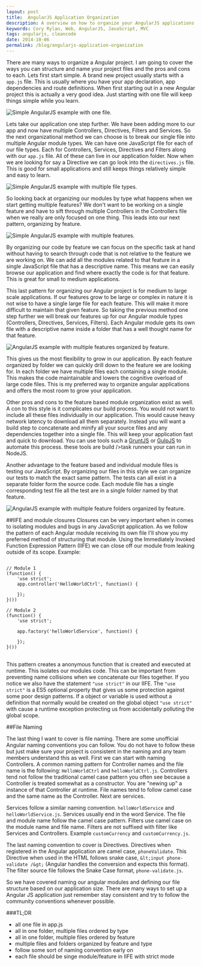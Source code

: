 ```yaml
---
layout: post
title:  AngularJS Application Organization
description: A overview on how to organize your AngularJS applications.
keywords: Cory Rylan, Web, AngularJS, JavaScript, MVC
tags: angularjs, cleancode
date: 2014-10-06
permalink: /blog/angularjs-application-organization
---
```


There are many ways to organize a Angular project. I am going to cover the ways you can structure and name your project files
and the pros and cons to each. Lets first start simple. A brand new project usually starts with a `app.js` file.
This is usually where you have your app declaration, app dependencies and route definitions. When first starting out in a new Angular project this is
actually a very good idea. Just starting with one file will keep things simple while you learn.

<img src="/assets/images/posts/angularjs-application-organization/pic1.jpg" alt="Simple AngularJS example with one file." class="col-5--max full-width float-center" />

Lets take our application one step further. We have been adding more to our app and now have multiple Controllers,
Directives, Filters and Services. So the next organizational method we can choose is to break our single file into
multiple Angular module types. We can have one JavaScript file for each of our file types. Each for Controllers,
Services, Directives and Filters along with our `app.js` file. All of these can live in our application
folder. Now when we are looking for say a Directive we can go look into the `directives.js` file. This
is good for small applications and still keeps things relatively simple and easy to learn.

<img src="/assets/images/posts/angularjs-application-organization/pic2.jpg" alt="Simple AngularJS example with multiple file types." class="col-5--max full-width float-center" />

So looking back at organizing our modules by type what happens when we start getting multiple features? We don't want
to be working on a single feature and have to sift through multiple Controllers in the Controllers file when we really
are only focused on one thing. This leads into our next pattern, organizing by feature.

<img src="/assets/images/posts/angularjs-application-organization/pic3.jpg" alt="Simple AngularJS example with multiple features." class="col-5--max full-width float-center" />

By organizing our code by feature
we can focus on the specific task at hand without having to search through code that is not relative to the feature we are
working on. We can add all the modules related to that feature in a single JavaScript file that has a descriptive name.
This means we can easily browse our application and find where exactly the code is for that feature. This is great for
small to medium applications.

This last pattern for organizing our Angular project is for medium to large scale applications. If our features grow to
be large or complex in nature it is not wise to have a single large file for each feature. This will make it more difficult
to maintain that given feature. So taking the previous method one step further we will break our features up for our Angular
module types (Controllers, Directives, Services, Filters). Each Angular module gets its own file with a descriptive name inside
a folder that has a well thought name for that feature.

<img src="/assets/images/posts/angularjs-application-organization/pic4.jpg" alt="AngularJS example with multiple features organized by feature." class="col-5--max full-width float-center" />

This gives us the most flexibility to grow in our application. By each
feature organized by folder we can quickly drill down to the feature we are looking for. In each folder we have multiple files
each containing a single module. This makes the code maintainable and lowers the cognitive overload of large code files. This
is my preferred way to organize angular applications and offers the most room to grow your application.

Other pros and cons to the feature based module organization exist as well. A con to this style is it complicates our
build process. You would not want to include all these files individually in our application. This would cause heavy network
latency to download all them separately. Instead you will want a build step to concatenate and minify all your source files
and any dependencies together into a single file. This will keep your application fast and quick to download. You can use tools
such a <a href="http://gruntjs.com/" target="_blank">GruntJS</a> or <a href="http://gulpjs.com/" target="_blank">GulpJS</a> to automate this process. these tools are build />task runners your can run in NodeJS.

Another advantage to the feature based and individual module files is testing our JavaScript. By organizing our files in this
style we can organize our tests to match the exact same pattern. The tests can all exist in a separate folder
form the source code. Each module file has a single corresponding test file all the test are in a single folder named by that feature.

<img src="/assets/images/posts/angularjs-application-organization/pic5.jpg" alt="AngularJS example with multiple feature folders organized by feature." class="col-5--max full-width float-center" />

##IIFE and module closures
Closures can be very important when in comes to isolating modules and
bugs in any JavaScript application. As we follow the pattern of each Angular module receiving its own file I'll show you my preferred
method of structuring that module. Using the Immediately Invoked Function Expression Pattern (IIFE) we can close off our module from
leaking outside of its scope. Example:

<pre class="language-javascript">
<code>
// Module 1
(function() {
    'use strict';
    app.controller('HelloWorldCtrl', function() {
        
    });
}())
 
// Module 2
(function() {
    'use strict';
    
    app.factory('helloWorldService', function() {
        
    });
}())
</code>
</pre>

This pattern creates a anonymous function that is created and executed at runtime. This isolates our modules code. This can be important
from preventing name collisions when we concatenate our files together. If you notice we also have the statement `"use strict"`
in our IIFE. The `"use strict"` is a ES5 optional property that gives us some protection against some poor design patterns.
If a object or variable is used without a definition that normally would be created on the global object `"use strict"` with
cause a runtime exception protecting us from accidentally polluting the global scope.

##File Naming

The last thing I want to cover is file naming. There are some unofficial Angular naming conventions you can follow. You do not have to
follow these but just make sure your project is consistent in the naming and any team members understand this as well. First we can start
with naming Controllers. A common naming pattern for Controller names and the file name is the following:
`HelloWorldCtrl` and `helloWorldCtrl.js`. Controllers tend not follow the traditional camel case pattern you often
see because a Controller is treated somewhat as a constructor. You are "newing up" a instance of that Controller at runtime. File names
tend to follow camel case and the same name as the Controller. Next are services.

Services follow a similar naming convention. `helloWorldService` and `helloWorldService.js`. Services usually end in
the word Service. The file and module name follow the camel case pattern. Filters use camel case on the module name and file name. Filters
are not suffixed with filter like Services and Controllers. Example
`customCurrency` and `customCurrency.js`.

The last naming convention to cover is Directives. Directives when registered in the Angular application are camel case,
`phoneValidate`. This Directive when used in the HTML follows snake case, `&lt;input phone-validate /&gt;`
(Angular handles the conversion and expects this format). The filter source file follows the Snake Case format,
`phone-validate.js`.

So we have covered naming our angular modules and defining our file structure based on our application size. There are many ways
to set up a Angular JS application just remember stay consistent and try to follow the community conventions whenever possible.

###TL;DR

- all one file in app.js
- all in one folder, multiple files ordered by type
- all in one folder, multiple files ordered by feature
- multiple files and folders organized by feature and type
- follow some sort of naming convention early on
- each file should be singe module/feature in IIFE with strict mode